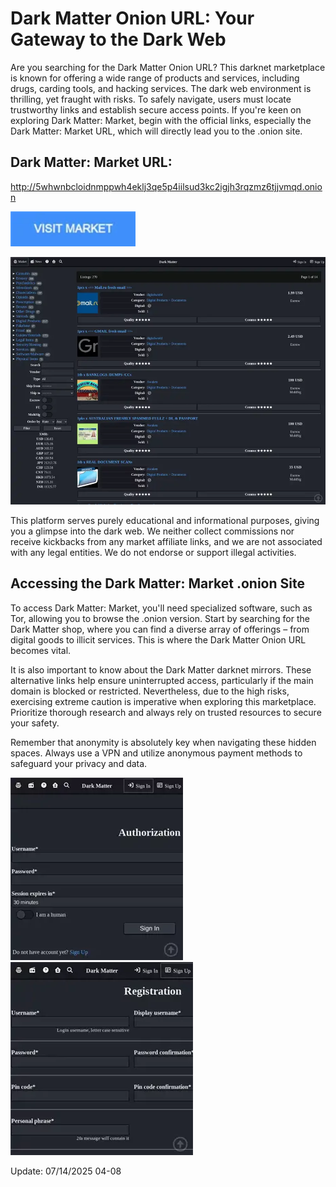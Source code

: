 # Dark Matter Onion URL: Your Gateway to the Dark Web

Are you searching for the Dark Matter Onion URL? This darknet marketplace is known for offering a wide range of products and services, including drugs, carding tools, and hacking services. The dark web environment is thrilling, yet fraught with risks. To safely navigate, users must locate trustworthy links and establish secure access points. If you're keen on exploring Dark Matter: Market, begin with the official links, especially the Dark Matter: Market URL, which will directly lead you to the .onion site.

## Dark Matter: Market URL:

http://5whwnbcloidnmppwh4eklj3qe5p4iilsud3kc2igjh3rqzmz6tjjvmqd.onion

[<img src="/modules/clear.webp" width="200">](http://5whwnbcloidnmppwh4eklj3qe5p4iilsud3kc2igjh3rqzmz6tjjvmqd.onion)

<a href="http://5whwnbcloidnmppwh4eklj3qe5p4iilsud3kc2igjh3rqzmz6tjjvmqd.onion"><img src="/modules/near.webp" alt="image" style="max-width: 100%;"><a>

This platform serves purely educational and informational purposes, giving you a glimpse into the dark web. We neither collect commissions nor receive kickbacks from any market affiliate links, and we are not associated with any legal entities. We do not endorse or support illegal activities.

## Accessing the Dark Matter: Market .onion Site

To access Dark Matter: Market, you'll need specialized software, such as Tor, allowing you to browse the .onion version. Start by searching for the Dark Matter shop, where you can find a diverse array of offerings – from digital goods to illicit services. This is where the Dark Matter Onion URL becomes vital.

It is also important to know about the Dark Matter darknet mirrors. These alternative links help ensure uninterrupted access, particularly if the main domain is blocked or restricted. Nevertheless, due to the high risks, exercising extreme caution is imperative when exploring this marketplace. Prioritize thorough research and always rely on trusted resources to secure your safety.

Remember that anonymity is absolutely key when navigating these hidden spaces. Always use a VPN and utilize anonymous payment methods to safeguard your privacy and data.

<a href="http://5whwnbcloidnmppwh4eklj3qe5p4iilsud3kc2igjh3rqzmz6tjjvmqd.onion"><img src="/modules/slate.webp" alt="image" style="max-width: 100%;"><a>  <a href="http://5whwnbcloidnmppwh4eklj3qe5p4iilsud3kc2igjh3rqzmz6tjjvmqd.onion"><img src="/modules/bottom.webp" alt="image" style="max-width: 100%;"><a>







Update:  07/14/2025 04-08